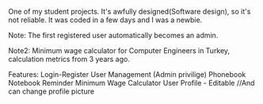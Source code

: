 One of my student projects. It's awfully designed(Software design), so it's not reliable. It was coded in a few days and I was a newbie.

Note: The first registered user automatically becomes an admin.

Note2: Minimum wage calculator for Computer Engineers in Turkey, calculation metrics from 3 years ago.

Features:
Login-Register
User Management (Admin privilige)
Phonebook
Notebook
Reminder
Minimum Wage Calculator
User Profile - Editable //And can change profile picture 